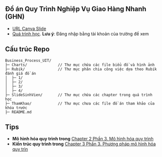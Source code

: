 ## Đồ án Quy Trình Nghiệp Vụ Giao Hàng Nhanh (GHN)

-   [URL Canva Slide](https://www.canva.com/design/DAGunlobeBc/jwrlfFHzF5_--SFsUhdltA/edit?utm_content=DAGunlobeBc&utm_campaign=designshare&utm_medium=link2&utm_source=sharebutton)
-   [Quá trình học](https://uithcm.sharepoint.com/:f:/s/msteams_21997b/EjWWcLcXmIRJsomFAtwZ7AYBnUE8VRfEu5Ct2naZ-A5iwA?e=mwRE98). **Lưu ý**: Đăng nhập bằng tài khoản của trường để xem

## Cấu trúc Repo

```text
Business_Process_UIT/
├─ Charts/              // Thư mục chứa các file biểu đồ và hình ảnh
├─ Rubik/               // Thư mục phân chia công việc dựa theo Rubik đánh giá đồ án
│  ├─ 1/
│  ├─ 2/
│  ├─ 3/
│  ├─ 4/
├─ SlideSinhVien/       // Thư mục chứa các chapter trong quá trình học
├─ ThamKhao/            // Thư mục chưa các file đồ án tham khảo của khóa trước
├─ README.md
```

## Tips

-   **Mô hình hóa quy trình trong** [Chapter 2 Phần 3. Mô hình hóa quy trình](./SlideSinhVien/chap02.pdf)
-   **Kiến trúc quy trình trong** [Chapter 3 Phần 3. Phương pháp mô hình hóa quy trìn](./SlideSinhVien/chap03.pdf)
